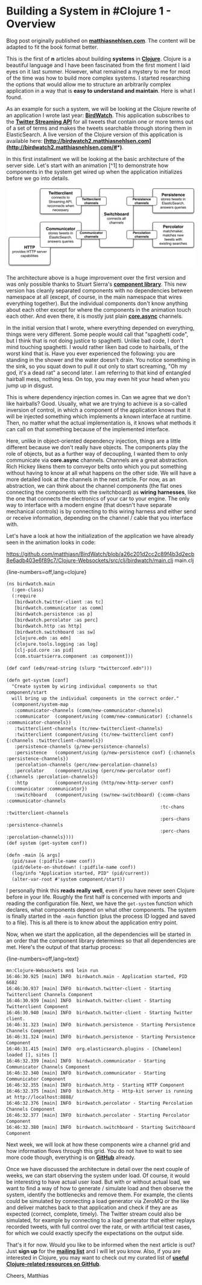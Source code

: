 # Building a System in #Clojure 1 - Overview

Blog post originally published on **[matthiasnehlsen.com](http://matthiasnehlsen.com/blog/2014/09/24/Building-Systems-in-Clojure-1/)**. The content will be adapted to fit the book format better.


This is the first of **n** articles about building **systems** in **[Clojure](http://clojure.org/)**. Clojure is a beautiful language and I have been fascinated from the first moment I laid eyes on it last summer. However, what remained a mystery to me for most of the time was how to build more complex systems. I started researching the options that would allow me to structure an arbitrarily complex application in a way that is **easy to understand and maintain**. Here is what I found.

As an example for such a system, we will be looking at the Clojure rewrite of an application I wrote last year: **[BirdWatch](https://github.com/matthiasn/BirdWatch)**. This application subscribes to the **[Twitter Streaming API](https://dev.twitter.com/docs/streaming-apis)** for all tweets that contain one or more terms out of a set of terms and makes the tweets searchable through storing them in ElasticSearch. A live version of the Clojure version of this application is available here: **[http://birdwatch2.matthiasnehlsen.com](http://birdwatch2.matthiasnehlsen.com/#*)**.

In this first installment we will be looking at the basic architecture of the server side. Let's start with an animation [^1] to demonstrate how components in the system get wired up when the application initializes before we go into details.

![channels overview](images/bw-channels.png)

The architecture above is a huge improvement over the first version and was only possible thanks to Stuart Sierra's **[component library](https://github.com/stuartsierra/component)**. This new version has cleanly separated components with no dependencies between namespace at all (except, of course, in the main namespace that wires everything together). But the individual components don't know anything about each other except for where the components in the animation touch each other. And even there, it is mostly just plain **[core.async](https://github.com/clojure/core.async)** channels.

In the initial version that I wrote, where everything depended on everything, things were very different. Some people would call that "spaghetti code", but I think that is not doing justice to spaghetti. Unlike bad code, I don't mind touching spaghetti. I would rather liken bad code to hairballs, of the worst kind that is. Have you ever experienced the following: you are standing in the shower and the water doesn't drain. You notice something in the sink, so you squat down to pull it out only to start screaming, "Oh my god, it's a dead rat" a second later. I am referring to that kind of entangled hairball mess, nothing less. On top, you may even hit your head when you jump up in disgust. 

This is where dependency injection comes in. Can we agree that we don't like hairballs? Good. Usually, what we are trying to achieve is a so-called inversion of control, in which a component of the application knows that it will be injected something which implements a known interface at runtime. Then, no matter what the actual implementation is, it knows what methods it can call on that something because of the implemented interface.

Here, unlike in object-oriented dependency injection, things are a little different because we don't really have objects. The components play the role of objects, but as a further way of decoupling, I wanted them to only communicate via **core.async** channels. Channels are a great abstraction. Rich Hickey likens them to conveyor belts onto which you put something without having to know at all what happens on the other side. We will have a more detailed look at the channels in the next article. For now, as an abstraction, we can think about the channel components (the flat ones connecting the components with the switchboard) as **wiring harnesses**, like the one that connects the electronics of your car to your engine. The only way to interface with a modern engine (that doesn't have separate mechanical controls) is by connecting to this wiring harness and either send or receive information, depending on the channel / cable that you interface with.

Let's have a look at how the initialization of the application we have already seen in the animation looks in code:

https://github.com/matthiasn/BirdWatch/blob/a26c201d2cc2c89f4b3d2ecb8e6adb403e6f89c7/Clojure-Websockets/src/clj/birdwatch/main.clj main.clj

{line-numbers=off,lang=clojure}
~~~
(ns birdwatch.main
  (:gen-class)
  (:require
   [birdwatch.twitter-client :as tc]
   [birdwatch.communicator :as comm]
   [birdwatch.persistence :as p]
   [birdwatch.percolator :as perc]
   [birdwatch.http :as http]
   [birdwatch.switchboard :as sw]
   [clojure.edn :as edn]
   [clojure.tools.logging :as log]
   [clj-pid.core :as pid]
   [com.stuartsierra.component :as component]))

(def conf (edn/read-string (slurp "twitterconf.edn")))

(defn get-system [conf]
  "Create system by wiring individual components so that component/start
  will bring up the individual components in the correct order."
  (component/system-map
   :communicator-channels (comm/new-communicator-channels)
   :communicator  (component/using (comm/new-communicator) {:channels :communicator-channels})
   :twitterclient-channels (tc/new-twitterclient-channels)
   :twitterclient (component/using (tc/new-twitterclient conf) {:channels :twitterclient-channels})
   :persistence-channels (p/new-persistence-channels)
   :persistence   (component/using (p/new-persistence conf) {:channels :persistence-channels})
   :percolation-channels (perc/new-percolation-channels)
   :percolator    (component/using (perc/new-percolator conf) {:channels :percolation-channels})
   :http          (component/using (http/new-http-server conf) {:communicator :communicator})
   :switchboard   (component/using (sw/new-switchboard) {:comm-chans :communicator-channels
                                                         :tc-chans :twitterclient-channels
                                                         :pers-chans :persistence-channels
                                                         :perc-chans :percolation-channels})))
(def system (get-system conf))

(defn -main [& args]
  (pid/save (:pidfile-name conf))
  (pid/delete-on-shutdown! (:pidfile-name conf))
  (log/info "Application started, PID" (pid/current))
  (alter-var-root #'system component/start))
~~~

I personally think this **reads really well**, even if you have never seen Clojure before in your life. Roughly the first half is concerned with imports and reading the configuration file. Next, we have the ````get-system```` function which declares, what components depend on what other components. The system is finally started in the ````-main```` function (plus the process ID logged and saved to a file). This is all there is to know about the application entry point. 

Now, when we start the application, all the dependencies will be started in an order that the component library determines so that all dependencies are met. Here's the output of that startup process:

{line-numbers=off,lang=text}
~~~
mn:Clojure-Websockets mn$ lein run
16:46:30.925 [main] INFO  birdwatch.main - Application started, PID 6682
16:46:30.937 [main] INFO  birdwatch.twitter-client - Starting Twitterclient Channels Component
16:46:30.939 [main] INFO  birdwatch.twitter-client - Starting Twitterclient Component
16:46:30.940 [main] INFO  birdwatch.twitter-client - Starting Twitter client.
16:46:31.323 [main] INFO  birdwatch.persistence - Starting Persistence Channels Component
16:46:31.324 [main] INFO  birdwatch.persistence - Starting Persistence Component
16:46:31.415 [main] INFO  org.elasticsearch.plugins - [Chameleon] loaded [], sites []
16:46:32.339 [main] INFO  birdwatch.communicator - Starting Communicator Channels Component
16:46:32.340 [main] INFO  birdwatch.communicator - Starting Communicator Component
16:46:32.355 [main] INFO  birdwatch.http - Starting HTTP Component
16:46:32.375 [main] INFO  birdwatch.http - Http-kit server is running at http://localhost:8888/
16:46:32.376 [main] INFO  birdwatch.percolator - Starting Percolation Channels Component
16:46:32.377 [main] INFO  birdwatch.percolator - Starting Percolator Component
16:46:32.380 [main] INFO  birdwatch.switchboard - Starting Switchboard Component
~~~

Next week, we will look at how these components wire a channel grid and how information flows through this grid. You do not have to wait to see more code though, everything is on **[GitHub](https://github.com/matthiasn/BirdWatch)** already.

Once we have discussed the architecture in detail over the next couple of weeks, we can start observing the system under load. Of course, it would be interesting to have actual user load. But with or without actual load, we want to find a way of how to generate / simulate load and then observe the system, identify the bottlenecks and remove them. For example, the clients could be simulated by connecting a load generator via ZeroMQ or the like and deliver matches back to that application and check if they are as expected (correct, complete, timely). The Twitter stream could also be simulated, for example by connecting to a load generator that either replays recorded tweets, with full control over the rate, or with artificial test cases, for which we could exactly specify the expectations on the output side.

That's it for now. Would you like to be informed when the next article is out? Just **sign up** for the <a href="http://eepurl.com/y0HWv" target="_blank"><strong>mailing list</strong></a> and I will let you know. Also, if you are interested in Clojure, you may want to check out my curated list of **[useful Clojure-related resources on GitHub](https://github.com/matthiasn/Clojure-Resources)**.

Cheers,
Matthias